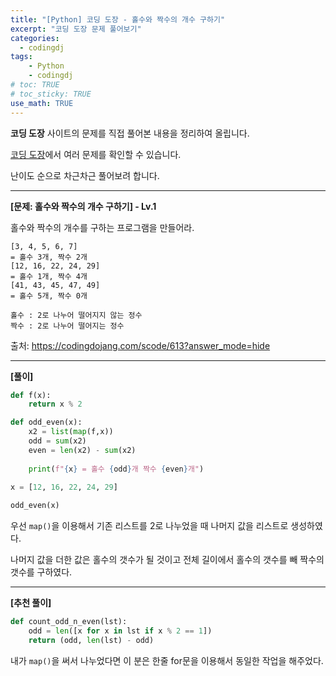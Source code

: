 ```yaml
---
title: "[Python] 코딩 도장 - 홀수와 짝수의 개수 구하기"
excerpt: "코딩 도장 문제 풀어보기"
categories: 
  - codingdj
tags: 
    - Python
    - codingdj
# toc: TRUE
# toc_sticky: TRUE
use_math: TRUE
---
```


**코딩 도장** 사이트의 문제를 직접 풀어본 내용을 정리하여 올립니다.

[코딩 도장](https://codingdojang.com/)에서 여러 문제를 확인할 수 있습니다.

난이도 순으로 차근차근 풀어보려 합니다.

---

**[문제: 홀수와 짝수의 개수 구하기] - Lv.1**

홀수와 짝수의 개수를 구하는 프로그램을 만들어라.

```
[3, 4, 5, 6, 7]
= 홀수 3개, 짝수 2개
[12, 16, 22, 24, 29]
= 홀수 1개, 짝수 4개 
[41, 43, 45, 47, 49]
= 홀수 5개, 짝수 0개

홀수 : 2로 나누어 떨어지지 않는 정수
짝수 : 2로 나누어 떨어지는 정수
```

출처: <https://codingdojang.com/scode/613?answer_mode=hide>

---

**[풀이]**


```python
def f(x):
    return x % 2

def odd_even(x):
    x2 = list(map(f,x))
    odd = sum(x2)
    even = len(x2) - sum(x2)
    
    print(f"{x} = 홀수 {odd}개 짝수 {even}개")
    
x = [12, 16, 22, 24, 29]

odd_even(x)
```

우선 `map()`을 이용해서 기존 리스트를 2로 나누었을 때 나머지 값을 리스트로 생성하였다.

나머지 값을 더한 값은 홀수의 갯수가 될 것이고 전체 길이에서 홀수의 갯수를 빼 짝수의 갯수를 구하였다.

---

**[추천 풀이]**


```python
def count_odd_n_even(lst):
    odd = len([x for x in lst if x % 2 == 1])
    return (odd, len(lst) - odd)


```

내가 `map()`을 써서 나누었다면 이 분은 한줄 for문을 이용해서 동일한 작업을 해주었다.
